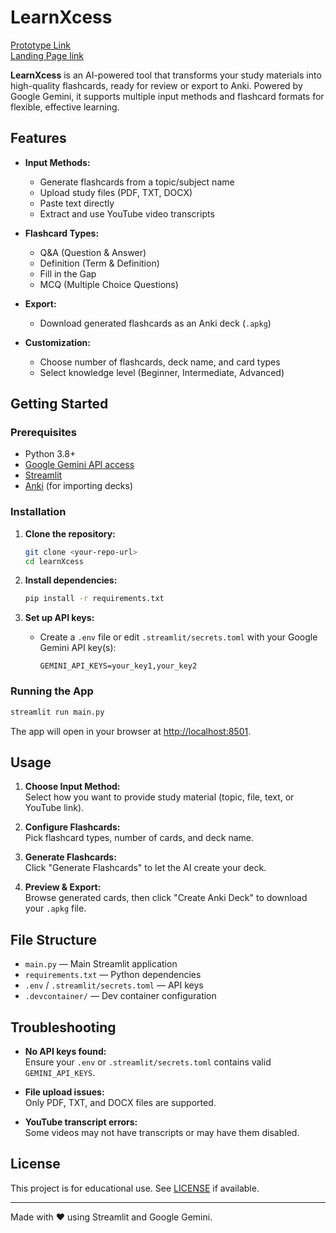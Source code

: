 ﻿# LearnXcess
[Prototype Link](https://learnxcess.streamlit.app) <br>
[Landing Page link](https://learnxcess-one.vercel.app)

**LearnXcess** is an AI-powered tool that transforms your study materials into high-quality flashcards, ready for review or export to Anki. Powered by Google Gemini, it supports multiple input methods and flashcard formats for flexible, effective learning.

## Features

- **Input Methods:**
  - Generate flashcards from a topic/subject name
  - Upload study files (PDF, TXT, DOCX)
  - Paste text directly
  - Extract and use YouTube video transcripts

- **Flashcard Types:**
  - Q&A (Question & Answer)
  - Definition (Term & Definition)
  - Fill in the Gap
  - MCQ (Multiple Choice Questions)

- **Export:**
  - Download generated flashcards as an Anki deck (`.apkg`)

- **Customization:**
  - Choose number of flashcards, deck name, and card types
  - Select knowledge level (Beginner, Intermediate, Advanced)

## Getting Started

### Prerequisites

- Python 3.8+
- [Google Gemini API access](https://ai.google.dev/)
- [Streamlit](https://streamlit.io/)
- [Anki](https://apps.ankiweb.net/) (for importing decks)

### Installation

1. **Clone the repository:**
   ```sh
   git clone <your-repo-url>
   cd learnXcess
   ```

2. **Install dependencies:**
   ```sh
   pip install -r requirements.txt
   ```

3. **Set up API keys:**
   - Create a `.env` file or edit `.streamlit/secrets.toml` with your Google Gemini API key(s):

     ```
     GEMINI_API_KEYS=your_key1,your_key2
     ```

### Running the App

```sh
streamlit run main.py
```

The app will open in your browser at [http://localhost:8501](http://localhost:8501).

## Usage

1. **Choose Input Method:**  
   Select how you want to provide study material (topic, file, text, or YouTube link).

2. **Configure Flashcards:**  
   Pick flashcard types, number of cards, and deck name.

3. **Generate Flashcards:**  
   Click "Generate Flashcards" to let the AI create your deck.

4. **Preview & Export:**  
   Browse generated cards, then click "Create Anki Deck" to download your `.apkg` file.

## File Structure

- `main.py` — Main Streamlit application
- `requirements.txt` — Python dependencies
- `.env` / `.streamlit/secrets.toml` — API keys
- `.devcontainer/` — Dev container configuration

## Troubleshooting

- **No API keys found:**  
  Ensure your `.env` or `.streamlit/secrets.toml` contains valid `GEMINI_API_KEYS`.

- **File upload issues:**  
  Only PDF, TXT, and DOCX files are supported.

- **YouTube transcript errors:**  
  Some videos may not have transcripts or may have them disabled.

## License

This project is for educational use. See [LICENSE](LICENSE) if available.

---


Made with ❤️ using Streamlit and Google Gemini.

